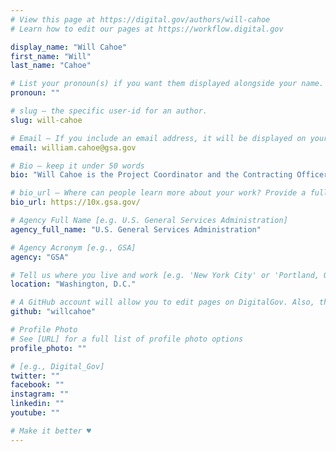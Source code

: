 ```yaml
---
# View this page at https://digital.gov/authors/will-cahoe
# Learn how to edit our pages at https://workflow.digital.gov

display_name: "Will Cahoe"
first_name: "Will"
last_name: "Cahoe"

# List your pronoun(s) if you want them displayed alongside your name. If blank, we'll use just your name. Learn more http://mypronouns.org
pronoun: ""

# slug — the specific user-id for an author.
slug: will-cahoe

# Email — If you include an email address, it will be displayed on your profile page
email: william.cahoe@gsa.gov

# Bio — keep it under 50 words
bio: "Will Cahoe is the Project Coordinator and the Contracting Officer's Representative (COR) for the 10x program."

# bio_url — Where can people learn more about your work? Provide a full URL [e.g. 'https://www.example.gov/']
bio_url: https://10x.gsa.gov/

# Agency Full Name [e.g. U.S. General Services Administration]
agency_full_name: "U.S. General Services Administration"

# Agency Acronym [e.g., GSA]
agency: "GSA"

# Tell us where you live and work [e.g. 'New York City' or 'Portland, OR']
location: "Washington, D.C."

# A GitHub account will allow you to edit pages on DigitalGov. Also, the image used in your GitHub account can be used to populate your digital.gov profile photo. Learn more about getting a Github account at [URL]
github: "willcahoe"

# Profile Photo
# See [URL] for a full list of profile photo options
profile_photo: ""

# [e.g., Digital_Gov]
twitter: ""
facebook: ""
instagram: ""
linkedin: ""
youtube: ""

# Make it better ♥
---
```

